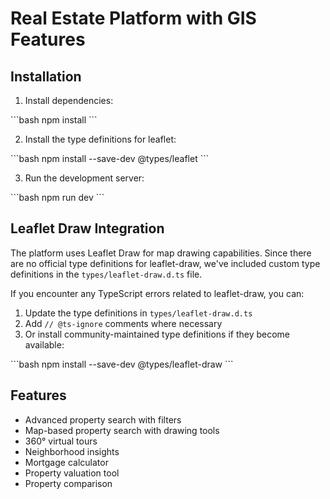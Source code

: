# Real Estate Platform with GIS Features

## Installation

1. Install dependencies:

\`\`\`bash
npm install
\`\`\`

2. Install the type definitions for leaflet:

\`\`\`bash
npm install --save-dev @types/leaflet
\`\`\`

3. Run the development server:

\`\`\`bash
npm run dev
\`\`\`

## Leaflet Draw Integration

The platform uses Leaflet Draw for map drawing capabilities. Since there are no official type definitions for leaflet-draw, we've included custom type definitions in the `types/leaflet-draw.d.ts` file.

If you encounter any TypeScript errors related to leaflet-draw, you can:

1. Update the type definitions in `types/leaflet-draw.d.ts`
2. Add `// @ts-ignore` comments where necessary
3. Or install community-maintained type definitions if they become available:

\`\`\`bash
npm install --save-dev @types/leaflet-draw
\`\`\`

## Features

- Advanced property search with filters
- Map-based property search with drawing tools
- 360° virtual tours
- Neighborhood insights
- Mortgage calculator
- Property valuation tool
- Property comparison
